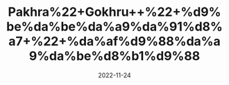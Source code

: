 ---
title: 'Pakhra%22+Gokhru++%22+%d9%be%da%be%da%a9%da%91%d8%a7+%22+%da%af%d9%88%da%a9%da%be%d8%b1%d9%88'
date: '2022-11-24' 
metatag: '' 
inventory: '0' 
draft: false 
# meta description 
shortDescripton: '+Dried+Gokhru+%22++Gokhru+is+ideal+for+body+building%2c+combating+diuretic+issues%2c+PCOS%2c+skin+ailments%2c+prostate+gland+disorders+and+heart+problems.'
description: 'Herbs+%d8%ac%da%91%db%8c+%d8%a8%d9%88%d9%b9%db%8c'
longdescription: ''
tags: ''
brand: ''
subCategory: ''
unit: '50 gm-Pk'
sellCount: '0'
featured: False
# product Price
price: '30.0'
# Product Short Description
shortDescription: '+Dried+Gokhru+%22++Gokhru+is+ideal+for+body+building%2c+combating+diuretic+issues%2c+PCOS%2c+skin+ailments%2c+prostate+gland+disorders+and+heart+problems.'
productID: 'EBDC4F43-0D27-ED11-9968-005056B3A416'
type: 'products'
category: 'Herbs+%d8%ac%da%91%db%8c+%d8%a8%d9%88%d9%b9%db%8c' 
thumnailproduct: 'https://eraconnect.blob.core.windows.net/product-images/aminsaddiquidawakhana/EBDC4F43-0D27-ED11-9968-005056B3A416.webp' 
images:
  - image: 'https://eraconnect.blob.core.windows.net/product-images/aminsaddiquidawakhana/EBDC4F43-0D27-ED11-9968-005056B3A416.webp'  
Variants:
---